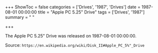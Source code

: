 +++
ShowToc = false
categories = ['Drives', '1987', 'Drives']
date = 1987-08-01 00:00:00
title = "Apple PC 5.25\" Drive"
tags = ['Drives', '1987']
summary = " "

+++

The Apple PC 5.25" Drive was released on 1987-08-01 00:00:00.

Source: `https://en.wikipedia.org/wiki/Disk_II#Apple_PC_5%"_Drive`
